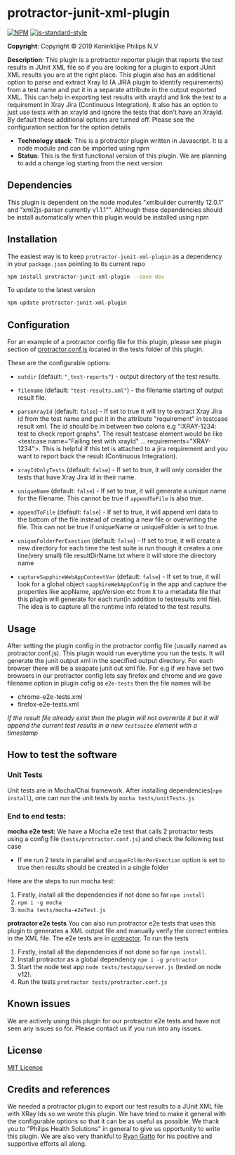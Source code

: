 # protractor-junit-xml-plugin
[![NPM](https://img.shields.io/npm/v/protractor-junit-xml-plugin.svg)](https://www.npmjs.com/package/protractor-junit-xml-plugin)
[![js-standard-style](https://img.shields.io/badge/code%20style-standard-brightgreen.svg?style=flat-square)](https://scm.sapphirepri.com/arsalan.siddiqui/protractor-junit-xml-plugin.git)

**Copyright**: Copyright © 2019 Koninklijke Philips N.V
 
**Description**: This plugin is a protractor reporter plugin that reports the test results in JUnit XML file so if you are looking for a plugin to export JUnit XML results you are at the right place. 
This plugin also has an additional option to parse and extract Xray Id (A JIRA plugin to identify requirements) from a test name and put it in a separate attribute in the output exported XML. This can help in exporting test results with xrayId and link the test to a requirement in Xray Jira (Continuous Integration). It also has an option to just use tests with an xrayId and ignore the tests that don't have an XrayId. By default these additional options are turned off. Please see the configuration section for the option details

- **Technology stack**: This is a protractor plugin written in Javascript. It is a node module and can be imported using npm  
- **Status**:  This is the first functional version of this plugin. We are planning to add a change log starting from the next version  

## Dependencies
This plugin is dependent on the node modules "xmlbuilder currently 12.0.1" and "xml2js-parser currently v1.1.1"". Although these dependencies should be install automatically when this plugin would be installed using npm

## Installation

The easiest way is to keep `protractor-junit-xml-plugin` as a dependency in your `package.json` pointing to its current repo 

```bash
npm install protractor-junit-xml-plugin --save-dev
```

To update to the latest version
```bash
npm update protractor-junit-xml-plugin
```

## Configuration

For an example of a protractor config file for this plugin, please see plugin section of [protractor.conf.js](tests/protractor.conf.js) located in the tests folder of this plugin.

These are the configurable options:

* `outdir` (default: `"_test-reports"`) - output directory of the test results.

* `filename` (default: `"test-results.xml"`) - the filename starting of output result file. 

* `parseXrayId` (default: `false`) - If set to true it will try to extract Xray Jira id from the test name and put it in the attribute "requirement" in testcase result xml. The id should be in between two colons e.g ":XRAY-1234: test to check report graphs". The result testcase element would be like <testcase name="Failing test with xrayId" ... requirements="XRAY-1234">. This is helpful if this tet is attached to a jira requirement and you want to report back the result (Continuous Integration).

* `xrayIdOnlyTests` (default: `false`) - If set to true, it will only consider the tests that have Xray Jira Id in their name.

* `uniqueName` (default: `false`) - If set to true, it will generate a unique name for the filename. This cannot be true if `appendToFile` is also true.

* `appendToFile` (default: `false`) - If set to true, it will append xml data to the bottom of the file instead of creating a new file or overwriting the file. This can not be true if uniqueName or uniqueFolder is set to true.

* `uniqueFolderPerExection` (default: `false`) - If set to true, it will create a new directory for each time the test suite is run though it creates a one line(very small) file resultDirName.txt where it will store the directory name

* `captureSapphireWebAppContextVar` (default: `false`) - If set to true, it will look for a global object `sapphireWebAppConfig` in the app and capture the properties like appName, appVersion etc from it to a metadata file that this plugin will generate for each run(in addition to testresults xml file). The idea is to capture all the runtime info related to the test results.

## Usage

After setting the plugin config in the protractor config file (usually named as protractor.conf.js). This plugin would run everytime you run the tests. It will generate the junit output xml in the specified output directory. For each browser there will be a seapate junit out xml file. For e.g if we have set two browsers in our protractor config lets say firefox and chrome and we gave filename option in plugin cofig as `e2e-tests` then the file names will be
- chrome-e2e-tests.xml
- firefox-e2e-tests.xml

*If the result file already exist then the plugin will not overwrite it but it will append the current test results in a new `testsuite` element with a timestamp*

## How to test the software

### **Unit Tests**
Unit tests are in Mocha/Chai framework. After installing dependencies(`npm install`), one can run the unit tests by `mocha tests/unitTests.js`

### **End to end tests:**

**mocha e2e test:**
We have a Mocha e2e test that calls 2 protractor tests using a config file (`tests/protractor.conf.js`) and check the following test case 
* If we run 2 tests in parallel and `uniqueFolderPerExection` option is set to true then results should be created in a single folder

Here are the steps to run mocha test:
 1. Firstly, install all the dependencies if not done so far `npm install`
 2. `npm i -g mocha`
 3. `mocha tests/mocha-e2eTest.js`


**protractor e2e tests**
You can also run protractor e2e tests that uses this plugin to generates a XML output file and manually verify the correct entries in the XML file. The e2e tests are in [protractor](https://www.protractortest.org/#/). To run the tests 
1. Firstly, install all the dependencies if not done so far `npm install`.
2. Install protractor as a global dependency `npm i -g protractor`
3. Start the node test app `node tests/testapp/server.js` (tested on node v12).
4. Run the tests `protractor tests/protractor.conf.js`

## Known issues

We are actively using this plugin for our protractor e2e tests and have not seen any issues so for. Please contact us if you run into any issues.

## License

[MIT License](LICENSE.md) 

## Credits and references

We needed a protractor plugin to export our test results to a JUnit XML file with XRay Ids so we wrote this plugin. We have tried to make it general with the configurable options so that it can be as useful as possible. 
We thank you to "Philips Health Solutions" in general to give us opportunity to write this plugin. We are also very thankful to [Ryan Gatto](mailto:Ryan.Gatto@philips.com) for his positive and supportive efforts all along.
